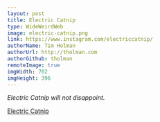 ```yaml
---
layout: post
title: Electric Catnip
type: WideWeirdWeb
image: electric-catnip.png
link: https://www.instagram.com/electriccatnip/
authorName: Tim Holman
authorUrl: http://tholman.com
authorGithub: tholman
remoteImage: true
imgWidth: 702
imgHeight: 396
---
```


_Electric Catnip will not disappoint._

[Electric Catnip](https://www.instagram.com/electriccatnip/)

